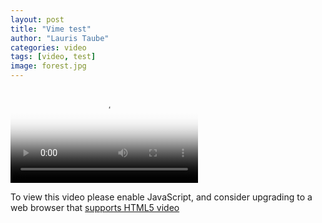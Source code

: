 ```yaml
---
layout: post
title: "Vime test"
author: "Lauris Taube"
categories: video
tags: [video, test]
image: forest.jpg
---
```






<video
id="my-player"
class="video-js"
controls
preload="auto"
poster="//vjs.zencdn.net/v/oceans.png"
data-setup='{}'>
<source src="https://s3.eu-central-1.wasabisys.com/videos-lauristaube/Cilpo-v4.mp4" type="video/mp4"></source>
<p class="vjs-no-js">
To view this video please enable JavaScript, and consider upgrading to a
web browser that
<a href="http://videojs.com/html5-video-support/" target="_blank">
  supports HTML5 video
</a>
</p>
</video>





<!--
<div id="container">
  <vm-player playsinline>
    <vm-video cross-origin="true" poster="https://media.vimejs.com/poster.png">
      <source data-src="https://www.googleapis.com/drive/v3/files/1Luzl6EDnLIxjw-fSFOXaN7UXpz-gfTPj?alt=media&key=AIzaSyDu-Ues-PzVuRb8cJHVbZOg__lMzcNUdFo" type="video/mp4" />
    </vm-video> 

    <vm-default-ui></vm-default-ui>
  </vm-player>
</div>

<script>
  window.player = document.querySelector('vm-player');
</script>
-->



